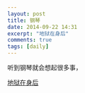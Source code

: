 ```yaml
---
layout: post
title: 钢琴
date: 2014-09-22 14:31
excerpt: "地狱在身后"
comments: true
tags: [daily]
---
```

听到钢琴就会想起很多事，

[地狱在身后](https://zhuanlan.zhihu.com/p/19569283)
